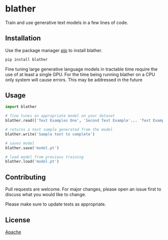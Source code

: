 # blather

Train and use generative text models in a few lines of code.

## Installation

Use the package manager [pip](https://pip.pypa.io/en/stable/) to install blather. 
```bash
pip install blather
```
Fine tuning large generative language models in tractable time require the use of at least a single GPU. For the time being running blather on a CPU only system will cause errors. This may be addressed in the future

## Usage

```python
import blather

# fine tunes an appropriate model on your dataset
blather.read(['Text Examples One', 'Second Text Example'... 'Text Example k'])

# returns a text sample generated from the model
blather.write('Sample text to complete')

# saves model
blather.save('model.pt')

# load model from previous training
blather.load('model.pt')
```

## Contributing
Pull requests are welcome. For major changes, please open an issue first to discuss what you would like to change.

Please make sure to update tests as appropriate.

## License
[Apache](https://choosealicense.com/licenses/apache-2.0/)
